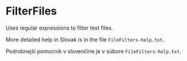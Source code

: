 # FilterFiles
 Uses regular expressions to filter text files.

More detailed help in Slovak is in the file `FileFilters-help.txt`.

Podrobnejší pomocník v slovenčine je v súbore `FileFilters-help.txt`.